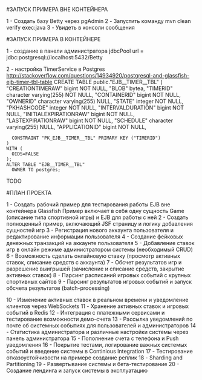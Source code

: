 #ЗАПУСК ПРИМЕРА ВНЕ КОНТЕЙНЕРА

1 - Создать базу Betty через pgAdmin
2 - Запустить команду mvn clean verify exec:java
3 - Увидеть в консоли сообщения

#ЗАПУСК ПРИМЕРА В КОНТЕЙНЕРЕ

1 - создание в панели администратора jdbcPool
  url = jdbc:postgresql://localhost:5432/Betty

2 - настройка TimerService в Postgres
    http://stackoverflow.com/questions/14934920/postgresql-and-glassfish-ejb-timer-tbl-table
    CREATE TABLE public."EJB__TIMER__TBL"
    (
      "CREATIONTIMERAW" bigint NOT NULL,
      "BLOB" bytea,
      "TIMERID" character varying(255) NOT NULL,
      "CONTAINERID" bigint NOT NULL,
      "OWNERID" character varying(255) NULL,
      "STATE" integer NOT NULL,
      "PKHASHCODE" integer NOT NULL,
      "INTERVALDURATION" bigint NOT NULL,
      "INITIALEXPIRATIONRAW" bigint NOT NULL,
      "LASTEXPIRATIONRAW" bigint NOT NULL,
      "SCHEDULE" character varying(255) NULL,
      "APPLICATIONID" bigint NOT NULL,

      CONSTRAINT "PK_EJB__TIMER__TBL" PRIMARY KEY ("TIMERID")
    )
    WITH (
      OIDS=FALSE
    );
    ALTER TABLE "EJB__TIMER__TBL"
      OWNER TO postgres;

TODO

#ПЛАН ПРОЕКТА

1 - Создать рабочий пример для тестирования работы EJB вне контейнера Glassfish
 Пример включает в себя одну сущность Game (описание типа спортивной игры) и EJB для работы с ней
2 - Создать полноценный пример, включающий JSF страницу и логику добавления сущностей игр
3 - Регистрация нового аккаунта пользователя и редактирование информации пользователя
4 - Создание фейковых денежных транзакций на аккаунте пользователя
5 - Добавление ставок игр в онлайн режиме администратором системы (необходимый CRUD)
6 - Возможность сделать онлайновую ставку (просмотр активных ставок, списание средств с аккаунта)
7 - Обсчет результатов игр и разрешение выигрышей (зачисление и списание средств, закрытие активных ставок)
8 - Парсинг расписаний игровых событий с крупных спортивных сайтов
9 - Парсинг результатов игровых событий и запуск обсчета результатов (batch-processing)

10 - Изменение активных ставок в реальном времени и уведомление клиентов через WebSockets
11 - Хранение активных ставок и игровых событий в Redis
12 - Интеграция с платежными сервисами и тестирование возможности демо-счета
13 - Рассылка уведомлений по почте об системных событиях для пользователей и администраторов
14 - Статистика администратора и различные настройки системы через панель администратора
15 - Пополнение счета с телефона и Push уведомления
16 - Покрытие тестами, логирование важных системых событий и введение системы в Continious Integration
17 - Тестирование отказоустойчивости на примере создание реплик
18 - Sharding and Partitioning
19 - Развертывание системы и бета-тестирование
20 - Создание лендинга и запуск системы в эксплуатацию

